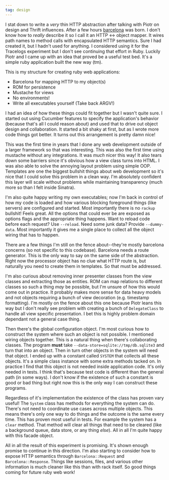 ```yaml
---
tag: design
---
```


I stat down to write a _very_ thin HTTP abstraction after talking with
Piotr on design and Thrift influences. After a few hours [barcelona][]
was born. I don't know how to _really_ describe it so I call it an
HTTP <-> object mapper. It wires path names to method calls with
encapsulated HTTP semantics. Sure I had created it, but I hadn't used
for anything. I considered using it for the Tracelogs experiment but I
don't see continuing that effort in Ruby. Luckily Piotr and I came up
with an idea that proved be a useful test bed. It's a simple ruby
application built the new way (tm).

This is my structure for creating ruby web applications:

* Barcelona for mapping HTTP to my object(s)
* ROM for persistence
* Mustache for views
* No environments!
* Write all executables yourself (Take back ARGV!)

I had an idea of how these things could fit together but I wasn't
quite sure. I started out using Cucumber features to specify the
application's behavior (because that's all I could reason about) and
used that to drive out object design and collaboration. It started a
bit shaky at first, but as I wrote more code things got better. It
turns out this arrangement is pretty damn nice!

This was the first time in years that I done any web development
outside of a larger framework so that was interesting. This was also
the first time using mustache without any integrations. It was _much_
nicer this way! It also tears down some barriers since it's obvious
how a view class turns into HTML. I was also able to solve the
annoying layout problem using simple OOP. Templates are one the
biggest bullshit things about web development so it's nice that I
could solve this problem in a clean way. I'm absolutely confident this
layer will scale without problems while maintaining transparency (much
more so than I felt inside Sinatra).

I'm also quite happy writing my own executables; now I'm back in
control of how my code is loaded and how various blocking foreground
things (like servers) are configured and started. Most importantly
there is no `rackup` bullshit! Feels great. All the options that could
ever be are exposed as options flags and the appropriate thing
happens. Want to reload code before each request? Use `--reload`. Need
some junk data? Provide `--dummy-data`. Most importantly it gives me a
single place to collect all the object wiring that has to happen.

There are a few things I'm still on the fence about--they're mostly
barcelona concerns (so not specific to this codebase). Barcelona needs
a route generator. This is the only way to say on the same side of the
abstraction. Right now the processor object has no clue what HTTP
route is, but naturally you need to create them in templates. So that
must be addressed.

I'm also curious about removing inner presenter classes from the view
classes and extracting those as entities. ROM can map relations to
different classes so such a thing _may_ be possible, but I'm unsure of
how this would come out in practice. It probably makes more sense for
data heavy models and not objects requiring a bunch of view decoration
(e.g. timestamp formatting). I'm mostly on the fence about this one
because Piotr leans this way but I don't really see problem with
creating a bunch of `DelegateClass` to handle all view specific
presentation. I bet this is highly problem domain dependant not a
general case thing.

Then there's the global configuration object. I'm most curious how to
construct the system where such an object is not possible. I mentioned
wiring objects together. This is a natural thing when there's
collaborating classes. The program **must** take
`--data-store=sqlite://tmp/db.sqlite3` and turn that into an object.
Then in turn other objects in the system will need that object. I
ended up with a constant called `SYSTEM` that collects all these
objects. It's a simple class instance with some extra methods tacked
on. In practice I find that this object is not needed inside
application code. It's only needed in tests. I think that's because
test code is different than the general path (in some ways). I don't
know if the existence of such a constant is good or bad thing but
right now this is the only way I can construct these programs.

Regardless of it's implementation the existence of the class has
proven vary useful! The `System` class has methods for everything the
system can do. There's not need to coordinate use cases across
multiple objects. This means there's only one way to do things and the
outcome is the same every time. This has proven most useful in tests.
For example the system has a `clear` method. That method will clear
all things that need to be cleared (like a background queue, data
store, or any thing _else_). All in all I'm quite happy with this
facade object.

All in all the result of this experiment is promising. It's shown
enough promise to continue in this direction. I'm also starting to
consider how to expose HTTP semantics through `Barcelona::Request` and
`Barcelona::Response`. Things like sessions, files, and various other
information is much cleaner like this than with rack itself. So good
things coming for future ruby web work!

[barcelona]: https://github.com/ahawkins/barcelona
